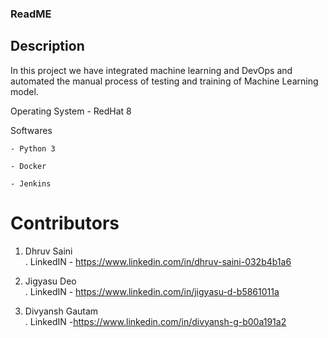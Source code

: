 ### ReadME

## Description 
In this project we have integrated machine learning and DevOps and automated the manual process of testing and training of Machine Learning model.

Operating System - RedHat 8

Softwares 
	
	- Python 3
	
	- Docker
	
	- Jenkins
	
# Contributors
1. Dhruv Saini  
     . LinkedIN - https://www.linkedin.com/in/dhruv-saini-032b4b1a6

2. Jigyasu Deo  
     . LinkedIN - https://www.linkedin.com/in/jigyasu-d-b5861011a
 
3. Divyansh Gautam  
     . LinkedIN -https://www.linkedin.com/in/divyansh-g-b00a191a2
 
